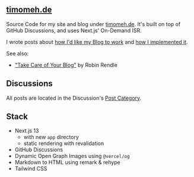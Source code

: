 ## [timomeh.de](https://timomeh.de)

Source Code for my site and blog under [timomeh.de](https://timomeh.de). It's
built on top of GitHub Discussions, and uses Next.js' On-Demand ISR.

I wrote posts about [how I'd like my Blog to work](https://timomeh.de/posts/how-to-build-a-blog)
and [how I implemented it](https://timomeh.de/posts/how-i-built-this-blog).

See also:
- ["Take Care of Your Blog"](https://www.robinrendle.com/notes/take-care-of-your-blog-/) by Robin Rendle

## Discussions

All posts are located in the Discussion's
[Post Category](https://github.com/timomeh/timomeh.de/discussions/categories/posts).

## Stack

- Next.js 13
  - with new `app` directory
  - static rendering with revalidation
- GitHub Discussions
- Dynamic Open Graph Images using `@vercel/og`
- Markdown to HTML using remark & rehype
- Tailwind CSS